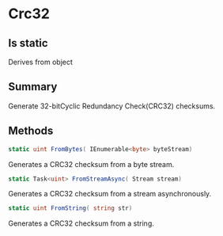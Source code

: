 # Crc32

## Is static
Derives from object

## Summary

Generate 32-bitCyclic Redundancy Check(CRC32) checksums.
## Methods

```c#
static uint FromBytes( IEnumerable<byte> byteStream) 
```
Generates a CRC32 checksum from a byte stream.
```c#
static Task<uint> FromStreamAsync( Stream stream) 
```
Generates a CRC32 checksum from a stream asynchronously.
```c#
static uint FromString( string str) 
```
Generates a CRC32 checksum from a string.
